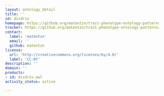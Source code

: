 ```yaml
---
layout: ontology_detail
title: ''
id: disdriv
homepage: https://github.org/matentzn/trait-phenotype-ontology-patterns/
tracker: https://github.org/matentzn/trait-phenotype-ontology-patterns/issues
contact:
  label: 'matentzn'
  email: ''
  github: matentzn
license:
  url: 'http://creativecommons.org/licenses/by/4.0/'
  label: 'CC-BY'
description: ''
domain: ''
products:
- id: disdriv.owl
activity_status: active

---
```


